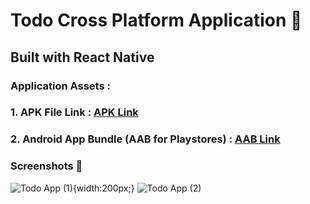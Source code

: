 # Todo Cross Platform Application 📱
## Built with React Native 

### Application Assets : 
### 1. APK File Link : [APK Link](https://expo.dev/artifacts/78e5f5e4-b002-460b-b3d2-a2d50d9b6666)

### 2. Android App Bundle (AAB for Playstores) : [AAB Link](https://expo.dev/artifacts/eas/5ruiqotbXhd42nvWext5fK.aab)

### Screenshots 📸


![Todo App (1)](https://user-images.githubusercontent.com/53822509/175811185-1c7e205f-b17e-4110-9972-e3398a3ed2f8.jpg){width:200px;}
![Todo App (2)](https://user-images.githubusercontent.com/53822509/175811189-ee5f21ea-7f1e-4b58-a3e9-b9fa513ca47b.jpg)
